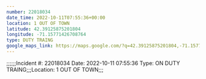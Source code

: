 ```yaml
---
number: 22018034
date_time: 2022-10-11T07:55:36+00:00
location: 1 OUT OF TOWN
latitude: 42.39125875201804
longitude: -71.15771426708764
type: DUTY TRAING
google_maps_link: https://maps.google.com/?q=42.39125875201804,-71.15771426708764
---
```


;;;;;;Incident #: 22018034  Date: 2022-10-11 07:55:36   Type: ON DUTY TRAING;;;Location: 1 OUT OF TOWN;;;
